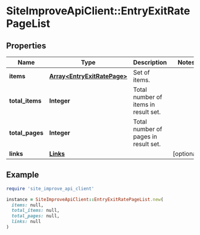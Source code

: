 # SiteImproveApiClient::EntryExitRatePageList

## Properties

| Name | Type | Description | Notes |
| ---- | ---- | ----------- | ----- |
| **items** | [**Array&lt;EntryExitRatePage&gt;**](EntryExitRatePage.md) | Set of items. |  |
| **total_items** | **Integer** | Total number of items in result set. |  |
| **total_pages** | **Integer** | Total number of pages in result set. |  |
| **links** | [**Links**](Links.md) |  | [optional] |

## Example

```ruby
require 'site_improve_api_client'

instance = SiteImproveApiClient::EntryExitRatePageList.new(
  items: null,
  total_items: null,
  total_pages: null,
  links: null
)
```

